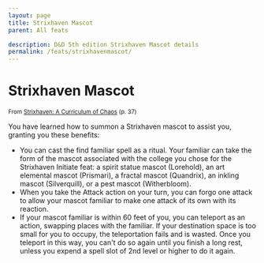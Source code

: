 ```yaml
---
layout: page
title: Strixhaven Mascot
parent: All feats

description: D&D 5th edition Strixhaven Mascot details
permalink: /feats/strixhavenmascot/
---
```


# Strixhaven Mascot

<small>From <a target="_blank" href="https://dnd.wizards.com/products/strixhaven-curriculum-chaos">Strixhaven: A Curriculum of Chaos</a> (p. 37)</small>


You have learned how to summon a Strixhaven mascot to assist you, granting you these benefits:
- You can cast the find familiar spell as a ritual. Your familiar can take the form of the mascot associated with the college you chose for the Strixhaven Initiate feat: a spirit statue mascot (Lorehold), an art elemental mascot (Prismari), a fractal mascot (Quandrix), an inkling mascot (Silverquill), or a pest mascot (Witherbloom).
- When you take the Attack action on your turn, you can forgo one attack to allow your mascot familiar to make one attack of its own with its reaction.
- If your mascot familiar is within 60 feet of you, you can teleport as an action, swapping places with the familiar. If your destination space is too small for you to occupy, the teleportation fails and is wasted. Once you teleport in this way, you can't do so again until you finish a long rest, unless you expend a spell slot of 2nd level or higher to do it again.